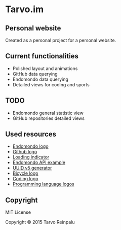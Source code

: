 # Tarvo.im
## Personal website

Created as a personal project for a personal website.

## Current functionalities
* Polished layout and animations
* GitHub data querying
* Endomondo data querying
* Detailed views for coding and sports

## TODO
* Endomondo general statistic view
* GitHub repositories detailed views

## Used resources
* [Endomondo logo](https://www.iconfinder.com/icons/143904/edomondo_icon)
* [Github logo](https://github.com/logos)
* [Loading indicator](https://github.com/jxnblk/loading)
* [Endomondo API example](https://github.com/danekszy/phpEndomondoAPI)
* [UUID v5 generator](https://github.com/ramsey/uuid)
* [Bicycle logo](https://www.flickr.com/photos/martinmontingelli/5590724512)
* [Coding logo](http://www.flaticon.com/free-icon/wide-flat-screen-laptop_23283)
* [Programming language logos](https://github.com/konpa/devicon/)

## Copyright

MIT License

Copyright &copy; 2015 Tarvo Reinpalu

